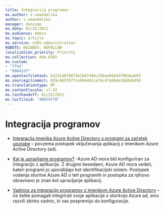 ```yaml
---
title: Integracija programov
ms.author: v-smandalika
author: v-smandalika
manager: dansimp
ms.date: 01/25/2021
ms.audience: Admin
ms.topic: article
ms.service: o365-administration
ROBOTS: NOINDEX, NOFOLLOW
localization_priority: Priority
ms.collection: Adm_O365
ms.custom:
- "7742"
- "9004337"
ms.openlocfilehash: b2231d07087561b074d6c356ee84e5d7083eab95
ms.sourcegitcommit: 029c4697b77ce996d41ca74c4fa86de1bb84bd99
ms.translationtype: MT
ms.contentlocale: sl-SI
ms.lasthandoff: 01/25/2021
ms.locfileid: "49974778"
---
```

# <a name="application--integration"></a>Integracija programov

- [Integracija imenika Azure Active Directory s programi za začetek uporabe](https://docs.microsoft.com/azure/active-directory/manage-apps/plan-an-application-integration)  – povzema postopek vključevanja aplikacij z imenikom Azure Active Directory (ad).

- [Kaj je upravljanje programov?](https://docs.microsoft.com/azure/active-directory/manage-apps/what-is-application-management)  -Azure AD mora biti konfiguriran za integracijo z aplikacijo. Z drugimi besedami, Azure AD mora vedeti, kateri programi jo uporabljajo kot identifikacijski sistem. Postopek vodenja storitve Azure AD o teh programih in postopka za njihovo obravnavo je znan kot upravljanje aplikacij.

- [Vadnice za integracijo programov z imenikom Azure Active Directory](https://docs.microsoft.com/azure/active-directory/saas-apps/tutorial-list)  – če želite pomagati integrirati svoje aplikacije s storitvijo Azure ad, smo razvili zbirko vadnic, ki vas pospremijo do konfiguracije.

